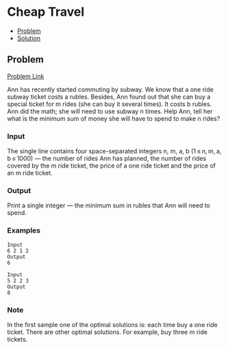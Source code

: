 # Cheap Travel

- [Problem](#Problem)
- [Solution](#Solution)

## Problem

[Problem Link](https://codeforces.com/problemset/problem/466/A)

Ann has recently started commuting by subway. We know that a one ride subway ticket costs a rubles. Besides, Ann found out that she can buy a special ticket for m rides (she can buy it several times). It costs b rubles. Ann did the math; she will need to use subway n times. Help Ann, tell her what is the minimum sum of money she will have to spend to make n rides?

### Input
The single line contains four space-separated integers n, m, a, b (1 ≤ n, m, a, b ≤ 1000) — the number of rides Ann has planned, the number of rides covered by the m ride ticket, the price of a one ride ticket and the price of an m ride ticket.

### Output
Print a single integer — the minimum sum in rubles that Ann will need to spend.

### Examples
```
Input
6 2 1 2
Output
6
```
```
Input
5 2 2 3
Output
8
```
### Note
In the first sample one of the optimal solutions is: each time buy a one ride ticket. There are other optimal solutions. For example, buy three m ride tickets.



